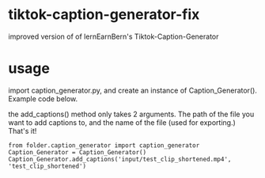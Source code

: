 # tiktok-caption-generator-fix
improved version of of lernEarnBern's Tiktok-Caption-Generator

# usage
import caption_generator.py, and create an instance of Caption_Generator(). Example code below.

the add_captions() method only takes 2 arguments. The path of the file you want to add captions to, and the name of the file (used for exporting.) That's it!

```
from folder.caption_generator import caption_generator
Caption_Generator = Caption_Generator()
Caption_Generator.add_captions('input/test_clip_shortened.mp4', 'test_clip_shortened')
```
